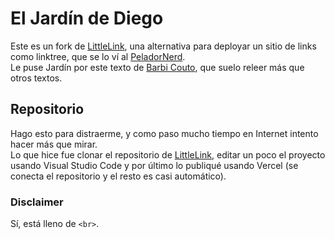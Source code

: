 # El Jardín de Diego

Este es un fork de [LittleLink](https://github.com/sethcottle/littlelink), una alternativa para deployar un sitio de links como linktree, que se lo ví al [PeladorNerd](https://peladonerd.com/).  
Le puse Jardín por este texto de [Barbi Couto](https://eneroenlaciudad.com.ar/el-software-los-jardines-digitales-las-redes-sociales-y-una-caotica-reflexion-sobre-la-libertad/), que suelo releer más que otros textos.

## Repositorio

Hago esto para distraerme, y como paso mucho tiempo en Internet intento hacer más que mirar.  
Lo que hice fue clonar el repositorio de [LittleLink](https://github.com/sethcottle/littlelink), editar un poco el proyecto usando Visual Studio Code y por último lo publiqué usando Vercel (se conecta el repositorio y el resto es casi automático).

### Disclaimer

Sí, está lleno de ```<br>```.
